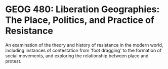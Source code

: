 # GEOG 480: Liberation Geographies: The Place, Politics, and Practice of Resistance

An examination of the theory and history of resistance in the modern world, including instances of contestation from 'foot dragging' to the formation of social movements, and exploring the relationship between place and protest.